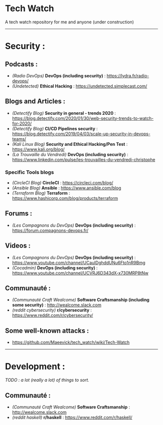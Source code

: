 # Tech Watch
A tech watch repository for me and anyone (under construction)

__________________________________________
# Security : 

## Podcasts :
- *(Radio DevOps)* **DevOps (including security)** : https://lydra.fr/radio-devops/
- *(Undetected)* **Ethical Hacking** : https://undetected.simplecast.com/

## Blogs and Articles : 
- *(Detectify Blog)* **Security in general - trends 2020** : https://blog.detectify.com/2020/01/30/web-security-trends-to-watch-for-2020/
- *(Detectify Blog)* **CI/CD Pipelines security** : https://blog.detectify.com/2019/04/03/scale-up-security-in-devops-teams/
- *(Kali Linux Blog)* **Security and Ethical Hacking/Pen Test** : https://www.kali.org/blog/
- *(La Trouvaille du Vendredi)* **DevOps (including security)** : https://www.linkedin.com/pulse/les-trouvailles-du-vendredi-christophe
### Specific Tools blogs
- *(CircleCI Blog)* **CircleCI** : https://circleci.com/blog/
- *(Ansible Blog)* **Ansible** : https://www.ansible.com/blog
- *(Terraform Blog)* **Terraform** : https://www.hashicorp.com/blog/products/terraform

## Forums :
- *(Les Compagnons du DevOps)* **DevOps (including security)** : https://forum.compagnons-devops.fr/

## Videos : 
- *(Les Compagnons du DevOps)* **DevOps (including security)** : https://www.youtube.com/channel/UCauIDghddUNu6Fto1nR9Bmg
- *(Cocadmin)* **DevOps (including security)** : https://www.youtube.com/channel/UCVRJ6D343dX-x730MRP8tNw

## Communauté : 
- *(Communauté Craft Wealcome)* **Software Craftsmanship (including some security)** : http://wealcome.slack.com
- *(reddit cybersecurity)* **r/cybersecurity** : https://www.reddit.com/r/cybersecurity/

## Some well-known attacks : 
- https://github.com/Maeevick/tech_watch/wiki/Tech-Watch

__________________________________________
# Development : 

*_TODO_ : a lot (really a lot) of things to sort.*

## Communauté : 
- *(Communauté Craft Wealcome)* **Software Craftsmanship** : http://wealcome.slack.com
- *(reddit haskell)* **r/haskell** : https://www.reddit.com/r/haskell/
